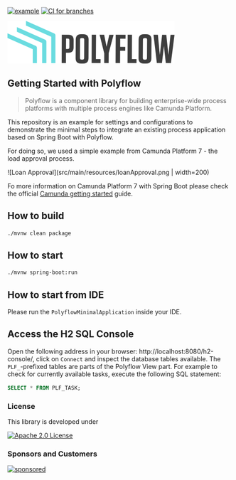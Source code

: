 [![example](https://img.shields.io/badge/lifecycle-EXAMPLE-blue.svg)](https://github.com/holisticon#open-source-lifecycle)
[![CI for branches](https://github.com/polyflow-info/polyflow-getting-started/actions/workflows/ci.yml/badge.svg)](https://github.com/polyflow-info/polyflow-getting-started/actions/workflows/ci.yml)

![Logo](https://github.com/polyflow-info/.github/blob/388d58c75fce0fad0956f4c5b5ac8b22b6e3223d/profile/assets/Positive%402x.png)
## Getting Started with Polyflow

> Polyflow is a component library for building enterprise-wide process platforms with
multiple process engines like Camunda Platform.



This repository is an example for settings and configurations to demonstrate the minimal
steps to integrate an existing process application based on Spring Boot with Polyflow.



For doing so, we used a simple example from Camunda Platform 7 - the load approval process.

![Loan Approval](src/main/resources/loanApproval.png | width=200)

Fo more information on Camunda Platform 7 with Spring Boot please check the official [Camunda getting started](https://docs.camunda.org/get-started/spring-boot/) 
guide.


## How to build

```bash
./mvnw clean package
```

## How to start

```bash
./mvnw spring-boot:run
```

## How to start from IDE

Please run the `PolyflowMinimalApplication` inside your IDE.

## Access the H2 SQL Console

Open the following address in your browser: http://localhost:8080/h2-console/, click
on `Connect` and inspect the database tables available. The `PLF_`-prefixed tables
are parts of the Polyflow View part. For example to check for currently available tasks,
execute the following SQL statement:

```sql
SELECT * FROM PLF_TASK;
```

### License

This library is developed under

[![Apache 2.0 License](https://img.shields.io/badge/License-Apache%202.0-blue.svg)](/LICENSE)

### Sponsors and Customers

[![sponsored](https://img.shields.io/badge/sponsoredBy-Holisticon-red.svg)](https://holisticon.de/)
